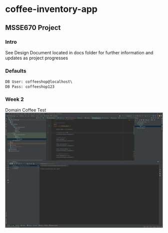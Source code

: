 # coffee-inventory-app
## MSSE670 Project

### Intro
See Design Document located in docs folder for further information and updates as project progresses

### Defaults
```
DB User: coffeeshop@localhost\
DB Pass: coffeeshop123
```
### Week 2

Domain Coffee Test
![coffee test](screenshots/CoffeeTestPass.png "Coffee Test")
